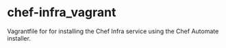 # chef-infra_vagrant
Vagrantfile for for installing the Chef Infra service using the Chef Automate installer.
